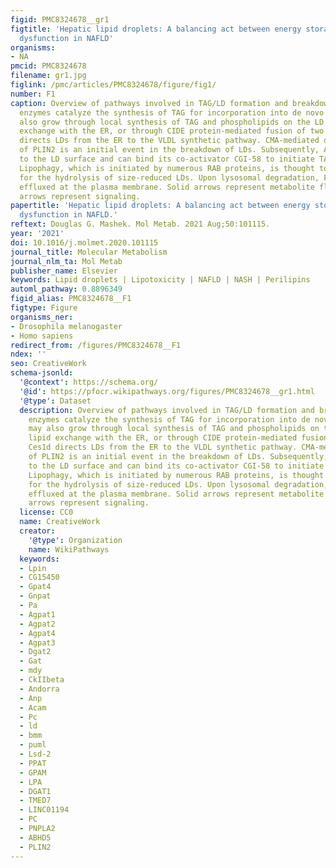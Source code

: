 ```yaml
---
figid: PMC8324678__gr1
figtitle: 'Hepatic lipid droplets: A balancing act between energy storage and metabolic
  dysfunction in NAFLD'
organisms:
- NA
pmcid: PMC8324678
filename: gr1.jpg
figlink: /pmc/articles/PMC8324678/figure/fig1/
number: F1
caption: Overview of pathways involved in TAG/LD formation and breakdown. ER-localized
  enzymes catalyze the synthesis of TAG for incorporation into de novo LDs. LDs may
  also grow through local synthesis of TAG and phospholipids on the LD surface, lipid
  exchange with the ER, or through CIDE protein-mediated fusion of two LDs. Ces1d
  directs LDs from the ER to the VLDL synthetic pathway. CMA-mediated degradation
  of PLIN2 is an initial event in the breakdown of LDs. Subsequently, ATGL has access
  to the LD surface and can bind its co-activator CGI-58 to initiate TAG hydrolysis.
  Lipophagy, which is initiated by numerous RAB proteins, is thought to be responsible
  for the hydrolysis of size-reduced LDs. Upon lysosomal degradation, FAs are largely
  effluxed at the plasma membrane. Solid arrows represent metabolite flux and dashed
  arrows represent signaling.
papertitle: 'Hepatic lipid droplets: A balancing act between energy storage and metabolic
  dysfunction in NAFLD.'
reftext: Douglas G. Mashek. Mol Metab. 2021 Aug;50:101115.
year: '2021'
doi: 10.1016/j.molmet.2020.101115
journal_title: Molecular Metabolism
journal_nlm_ta: Mol Metab
publisher_name: Elsevier
keywords: Lipid droplets | Lipotoxicity | NAFLD | NASH | Perilipins
automl_pathway: 0.8896349
figid_alias: PMC8324678__F1
figtype: Figure
organisms_ner:
- Drosophila melanogaster
- Homo sapiens
redirect_from: /figures/PMC8324678__F1
ndex: ''
seo: CreativeWork
schema-jsonld:
  '@context': https://schema.org/
  '@id': https://pfocr.wikipathways.org/figures/PMC8324678__gr1.html
  '@type': Dataset
  description: Overview of pathways involved in TAG/LD formation and breakdown. ER-localized
    enzymes catalyze the synthesis of TAG for incorporation into de novo LDs. LDs
    may also grow through local synthesis of TAG and phospholipids on the LD surface,
    lipid exchange with the ER, or through CIDE protein-mediated fusion of two LDs.
    Ces1d directs LDs from the ER to the VLDL synthetic pathway. CMA-mediated degradation
    of PLIN2 is an initial event in the breakdown of LDs. Subsequently, ATGL has access
    to the LD surface and can bind its co-activator CGI-58 to initiate TAG hydrolysis.
    Lipophagy, which is initiated by numerous RAB proteins, is thought to be responsible
    for the hydrolysis of size-reduced LDs. Upon lysosomal degradation, FAs are largely
    effluxed at the plasma membrane. Solid arrows represent metabolite flux and dashed
    arrows represent signaling.
  license: CC0
  name: CreativeWork
  creator:
    '@type': Organization
    name: WikiPathways
  keywords:
  - Lpin
  - CG15450
  - Gpat4
  - Gnpat
  - Pa
  - Agpat1
  - Agpat2
  - Agpat4
  - Agpat3
  - Dgat2
  - Gat
  - mdy
  - CkIIbeta
  - Andorra
  - Anp
  - Acam
  - Pc
  - ld
  - bmm
  - puml
  - Lsd-2
  - PPAT
  - GPAM
  - LPA
  - DGAT1
  - TMED7
  - LINC01194
  - PC
  - PNPLA2
  - ABHD5
  - PLIN2
---
```

